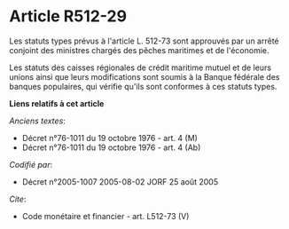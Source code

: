 # Article R512-29

Les statuts types prévus à l'article L. 512-73 sont approuvés par un arrêté conjoint des ministres chargés des pêches
maritimes et de l'économie.

Les statuts des caisses régionales de crédit maritime mutuel et de leurs unions ainsi que leurs modifications sont soumis à
la Banque fédérale des banques populaires, qui vérifie qu'ils sont conformes à ces statuts types.

**Liens relatifs à cet article**

_Anciens textes_:

  - Décret n°76-1011 du 19 octobre 1976 - art. 4 (M)
  - Décret n°76-1011 du 19 octobre 1976 - art. 4 (Ab)

_Codifié par_:

  - Décret n°2005-1007 2005-08-02 JORF 25 août 2005

_Cite_:

  - Code monétaire et financier - art. L512-73 (V)
